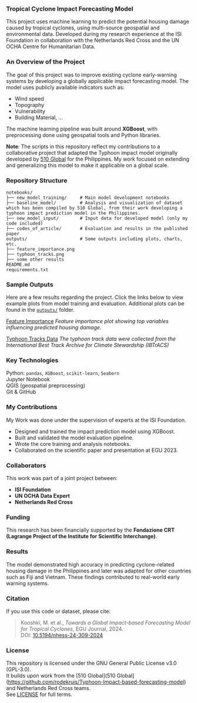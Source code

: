 ### Tropical Cyclone Impact Forecasting Model
This project uses machine learning to predict the potential housing damage caused by tropical cyclones, using multi-source geospatial and environmental data.
Developed during my research experience at the ISI Foundation in collaboration with the Netherlands Red Cross and the UN OCHA Centre for Humanitarian Data.


### An Overview of the Project
The goal of this project was to improve existing cyclone early-warning systems by developing a globally applicable impact forecasting model. 
The model uses publicly available indicators such as:

- Wind speed
- Topography
- Vulnerability
- Building Material, ...

The machine learning pipeline was built around **XGBoost**, with preprocessing done using geospatial tools and Python libraries.


**Note**: The scripts in this repository reflect my contributions to a collaborative project that adapted the Typhoon impact model originally developed by [510 Global](https://github.com/rodekruis/Typhoon-Impact-based-forecasting-model) for the Philippines. My work focused on extending and generalizing this model to make it applicable on a global scale.


### Repository Structure
```plaintext
notebooks/
├── new_model_training/     # Main model development notebooks
├── baseline_model/         # Analysis and visualization of dataset which has been compiled by 510 Global, from their work developing a typhoon impact prediction model in the Philippines.
├── new_model_input/        # Input data for developed model (only my code included)
├── codes_of_article/       # Evaluation and results in the published paper
outputs/                    # Some outputs including plots, charts, etc.
├── feature_importance.png
├── typhoon_tracks.png
├── some other results
README.md
requirements.txt
```

### Sample Outputs
Here are a few results regarding the project. 
Click the links below to view example plots from model training and evaluation.
Additional plots can be found in the [`outputs/`](outputs/) folder.

[Feature Importance](outputs/SHAP.pdf)
*Feature importance plot showing top variables influencing predicted housing damage.*

[Typhoon Tracks Data](outputs/typhoon_tracks.png)
*The typhoon track data were collected from the International Best Track Archive for Climate Stewardship (IBTrACS)*


### Key Technologies
Python: `pandas`, `XGBoost`, `scikit-learn`, `Seaborn`  
Jupyter Notebook  
QGIS (geospatial preprocessing)  
Git & GitHub


### My Contributions 
  My Work was done under the supervision of experts at the ISI Foundation.
- Designed and trained the impact prediction model using XGBoost.
- Built and validated the model evaluation pipeline.
- Wrote the core training and analysis notebooks.
- Collaborated on the scientific paper and presentation at EGU 2023.


### Collaborators
This work was part of a joint project between:
- **ISI Foundation** 
- **UN OCHA Data Expert** 
- **Netherlands Red Cross**
  

### Funding
This research has been financially supported by the **Fondazione CRT (Lagrange Project of the Institute for Scientific Interchange)**.


### Results
The model demonstrated high accuracy in predicting cyclone-related housing damage in the Philippines and later was adapted for other countries such as Fiji and Vietnam. These findings contributed to real-world early warning systems.


### Citation
If you use this code or dataset, please cite:

> Kooshki, M. et al., *Towards a Global Impact-based Forecasting Model for Tropical Cyclones*, EGU Journal, 2024.  
> DOI: [10.5194/nhess-24-309-2024](https://nhess.copernicus.org/articles/24/309/2024/)


### License
This repository is licensed under the GNU General Public License v3.0 (GPL-3.0).  
It builds upon work from the [510 Global](510 Global](https://github.com/rodekruis/Typhoon-Impact-based-forecasting-model) and Netherlands Red Cross teams.  
See [LICENSE](./LICENSE) for full terms.

